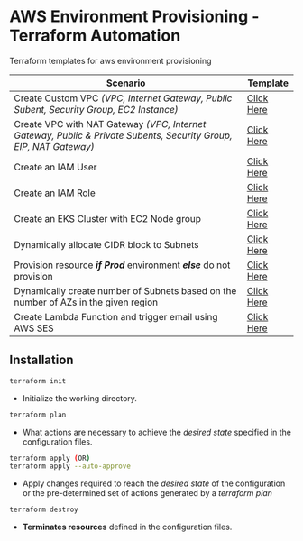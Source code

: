 # AWS Environment Provisioning - Terraform Automation

Terraform templates for aws environment provisioning

Scenario | Template
-------- | --------
Create Custom VPC _(VPC, Internet Gateway, Public Subent, Security Group, EC2 Instance)_ | [Click Here](creating-custom-vpc)
Create VPC with NAT Gateway _(VPC, Internet Gateway, Public & Private Subents, Security Group, EIP, NAT Gateway)_ | [Click Here](vpc-with-nat)
Create an IAM User | [Click Here](iam-user)
Create an IAM Role | [Click Here](iam-role)
Create an EKS Cluster with EC2 Node group | [Click Here](eks-cluster)
Dynamically allocate CIDR block to Subnets | [Click Here](cidrsubnet-function)
Provision resource ***if Prod*** environment ***else*** do not provision | [Click Here](conditional-operator)
Dynamically create number of Subnets based on the number of AZs in the given region | [Click Here](dynamic-azs)
Create Lambda Function and trigger email using AWS SES | [Click Here](create-lambda-function)


## Installation

```bash
terraform init
```
* Initialize the working directory.

```bash
terraform plan
```
* What actions are necessary to achieve the _desired state_ specified in the configuration files.

```bash
terraform apply (OR)
terraform apply --auto-approve
```
* Apply changes required to reach the _desired state_ of the configuration or the pre-determined set of actions generated by a *terraform plan*

```bash
terraform destroy
```
* **Terminates resources** defined in the configuration files.
